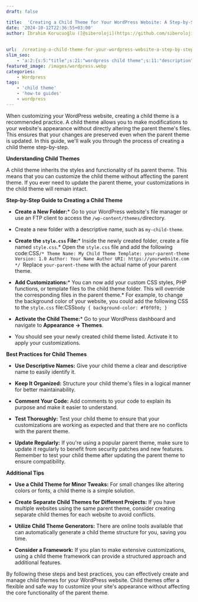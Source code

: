 ```yaml
---
draft: false

title:  'Creating a Child Theme for Your WordPress Website: A Step-by-Step Guide'
date: '2024-10-12T22:36:55+03:00'
author: İbrahim Korucuoğlu ([@siberoloji](https://github.com/siberoloji))
 
 
url:  /creating-a-child-theme-for-your-wordpress-website-a-step-by-step-guide/ 
slim_seo:
    - 'a:2:{s:5:"title";s:21:"wordpress child theme";s:11:"description";s:90:"When customizing your WordPress website, creating a child theme is a recommended practice.";}'
featured_image: /images/wordpress.webp
categories:
    - Wordpress
tags:
    - 'child theme'
    - 'how-to guides'
    - wordpress
---
```



When customizing your WordPress website, creating a child theme is a recommended practice. A child theme allows you to make modifications to your website's appearance without directly altering the parent theme's files. This ensures that your changes are preserved even when the parent theme is updated. In this guide, we'll walk you through the process of creating a child theme step-by-step.



**Understanding Child Themes**



A child theme inherits the styles and functionality of its parent theme. This means that you can customize the child theme without affecting the parent theme. If you ever need to update the parent theme, your customizations in the child theme will remain intact.



**Step-by-Step Guide to Creating a Child Theme**


* **Create a New Folder:*** Go to your WordPress website's file manager or use an FTP client to access the `/wp-content/themes/`directory.

* Create a new folder with a descriptive name, such as `my-child-theme`.



* **Create the `style.css` File:*** Inside the newly created folder, create a file named `style.css`.* Open the `style.css` file and add the following code:CSS`/* Theme Name: My Child Theme Template: your-parent-theme Version: 1.0 Author: Your Name Author URI: https://yourwebsite.com */ `Replace `your-parent-theme` with the actual name of your parent theme.

* **Add Customizations:*** You can now add your custom CSS styles, PHP functions, or template files to the child theme folder. This will override the corresponding files in the parent theme.* For example, to change the background color of your website, you could add the following CSS to the `style.css` file:CSS`body { background-color: #f0f0f0; }`

* **Activate the Child Theme:*** Go to your WordPress dashboard and navigate to **Appearance → Themes**.

* You should see your newly created child theme listed. Activate it to apply your customizations.

**Best Practices for Child Themes**


* **Use Descriptive Names:** Give your child theme a clear and descriptive name to easily identify it.

* **Keep It Organized:** Structure your child theme's files in a logical manner for better maintainability.

* **Comment Your Code:** Add comments to your code to explain its purpose and make it easier to understand.

* **Test Thoroughly:** Test your child theme to ensure that your customizations are working as expected and that there are no conflicts with the parent theme.

* **Update Regularly:** If you're using a popular parent theme, make sure to update it regularly to benefit from security patches and new features. Remember to test your child theme after updating the parent theme to ensure compatibility.




**Additional Tips**


* **Use a Child Theme for Minor Tweaks:** For small changes like altering colors or fonts, a child theme is a simple solution.

* **Create Separate Child Themes for Different Projects:** If you have multiple websites using the same parent theme, consider creating separate child themes for each website to avoid conflicts.

* **Utilize Child Theme Generators:** There are online tools available that can automatically generate a child theme structure for you, saving you time.

* **Consider a Framework:** If you plan to make extensive customizations, using a child theme framework can provide a structured approach and additional features.




By following these steps and best practices, you can effectively create and manage child themes for your WordPress website. Child themes offer a flexible and safe way to customize your site's appearance without affecting the core functionality of the parent theme.
